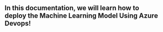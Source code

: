 ## In this documentation, we will learn how to deploy the Machine Learning Model Using Azure Devops!
